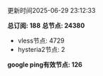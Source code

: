 更新时间2025-06-29 23:12:33

**总订阅: 188**
**总节点: 24380**
- vless节点: 4729
- hysteria2节点: 2

**google ping有效节点: 126**
